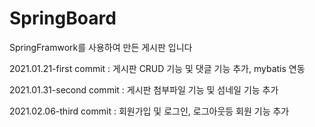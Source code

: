 # SpringBoard
SpringFramwork를 사용하여 만든 게시판 입니다

2021.01.21-first commit : 게시판 CRUD 기능 및 댓글 기능 추가, mybatis 연동

2021.01.31-second commit : 게시판 첨부파일 기능 및 섬네일 기능 추가

2021.02.06-third commit : 회원가입 및 로그인, 로그아웃등 회원 기능 추가

